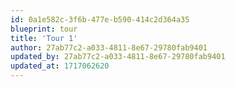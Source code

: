 ```yaml
---
id: 0a1e582c-3f6b-477e-b590-414c2d364a35
blueprint: tour
title: 'Tour 1'
author: 27ab77c2-a033-4811-8e67-29780fab9401
updated_by: 27ab77c2-a033-4811-8e67-29780fab9401
updated_at: 1717062620
---
```

